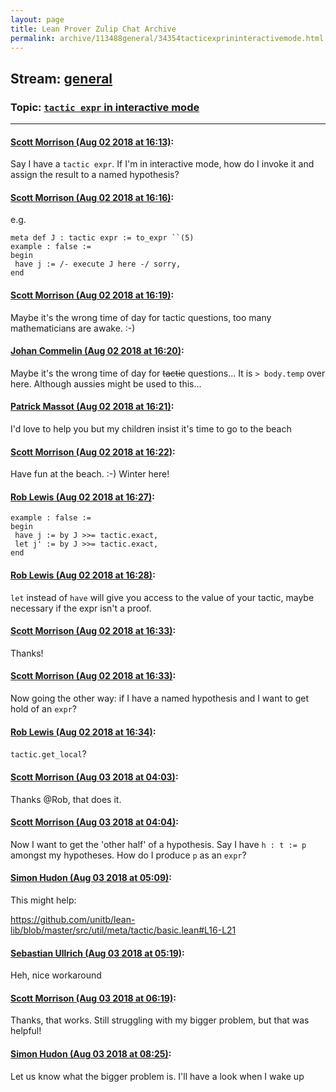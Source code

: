 ```yaml
---
layout: page
title: Lean Prover Zulip Chat Archive 
permalink: archive/113488general/34354tacticexprininteractivemode.html
---
```


## Stream: [general](index.html)
### Topic: [`tactic expr` in interactive mode](34354tacticexprininteractivemode.html)

---

#### [Scott Morrison (Aug 02 2018 at 16:13)](https://leanprover.zulipchat.com/#narrow/stream/113488-general/topic/%60tactic%20expr%60%20in%20interactive%20mode/near/130780443):
Say I have a `tactic expr`. If I'm in interactive mode, how do I invoke it and assign the result to a named hypothesis?

#### [Scott Morrison (Aug 02 2018 at 16:16)](https://leanprover.zulipchat.com/#narrow/stream/113488-general/topic/%60tactic%20expr%60%20in%20interactive%20mode/near/130780624):
e.g.
````
meta def J : tactic expr := to_expr ``(5)
example : false :=
begin
 have j := /- execute J here -/ sorry,
end
````

#### [Scott Morrison (Aug 02 2018 at 16:19)](https://leanprover.zulipchat.com/#narrow/stream/113488-general/topic/%60tactic%20expr%60%20in%20interactive%20mode/near/130780759):
Maybe it's the wrong time of day for tactic questions, too many mathematicians are awake. :-)

#### [Johan Commelin (Aug 02 2018 at 16:20)](https://leanprover.zulipchat.com/#narrow/stream/113488-general/topic/%60tactic%20expr%60%20in%20interactive%20mode/near/130780842):
Maybe it's the wrong time of day for ~~tactic~~ questions...
It is `> body.temp` over here. Although aussies might be used to this...

#### [Patrick Massot (Aug 02 2018 at 16:21)](https://leanprover.zulipchat.com/#narrow/stream/113488-general/topic/%60tactic%20expr%60%20in%20interactive%20mode/near/130780892):
I'd love to help you but my children insist it's time  to go to the beach

#### [Scott Morrison (Aug 02 2018 at 16:22)](https://leanprover.zulipchat.com/#narrow/stream/113488-general/topic/%60tactic%20expr%60%20in%20interactive%20mode/near/130780959):
Have fun at the beach. :-) Winter here!

#### [Rob Lewis (Aug 02 2018 at 16:27)](https://leanprover.zulipchat.com/#narrow/stream/113488-general/topic/%60tactic%20expr%60%20in%20interactive%20mode/near/130781162):
```
example : false :=
begin
 have j := by J >>= tactic.exact,
 let j' := by J >>= tactic.exact,
end
```

#### [Rob Lewis (Aug 02 2018 at 16:28)](https://leanprover.zulipchat.com/#narrow/stream/113488-general/topic/%60tactic%20expr%60%20in%20interactive%20mode/near/130781187):
`let` instead of `have` will give you access to the value of your tactic, maybe necessary if the expr isn't a proof.

#### [Scott Morrison (Aug 02 2018 at 16:33)](https://leanprover.zulipchat.com/#narrow/stream/113488-general/topic/%60tactic%20expr%60%20in%20interactive%20mode/near/130781526):
Thanks!

#### [Scott Morrison (Aug 02 2018 at 16:33)](https://leanprover.zulipchat.com/#narrow/stream/113488-general/topic/%60tactic%20expr%60%20in%20interactive%20mode/near/130781551):
Now going the other way: if I have a named hypothesis and I want to get hold of an `expr`?

#### [Rob Lewis (Aug 02 2018 at 16:34)](https://leanprover.zulipchat.com/#narrow/stream/113488-general/topic/%60tactic%20expr%60%20in%20interactive%20mode/near/130781619):
`tactic.get_local`?

#### [Scott Morrison (Aug 03 2018 at 04:03)](https://leanprover.zulipchat.com/#narrow/stream/113488-general/topic/%60tactic%20expr%60%20in%20interactive%20mode/near/130812539):
Thanks @Rob, that does it.

#### [Scott Morrison (Aug 03 2018 at 04:04)](https://leanprover.zulipchat.com/#narrow/stream/113488-general/topic/%60tactic%20expr%60%20in%20interactive%20mode/near/130812580):
Now I want to get the 'other half' of a hypothesis. Say I have `h : t := p` amongst my hypotheses. How do I produce `p` as an `expr`?

#### [Simon Hudon (Aug 03 2018 at 05:09)](https://leanprover.zulipchat.com/#narrow/stream/113488-general/topic/%60tactic%20expr%60%20in%20interactive%20mode/near/130814956):
This might help: 

https://github.com/unitb/lean-lib/blob/master/src/util/meta/tactic/basic.lean#L16-L21

#### [Sebastian Ullrich (Aug 03 2018 at 05:19)](https://leanprover.zulipchat.com/#narrow/stream/113488-general/topic/%60tactic%20expr%60%20in%20interactive%20mode/near/130815320):
Heh, nice workaround

#### [Scott Morrison (Aug 03 2018 at 06:19)](https://leanprover.zulipchat.com/#narrow/stream/113488-general/topic/%60tactic%20expr%60%20in%20interactive%20mode/near/130817156):
Thanks, that works. Still struggling with my bigger problem, but that was helpful!

#### [Simon Hudon (Aug 03 2018 at 08:25)](https://leanprover.zulipchat.com/#narrow/stream/113488-general/topic/%60tactic%20expr%60%20in%20interactive%20mode/near/130821219):
Let us know what the bigger problem is. I'll have a look when I wake up

